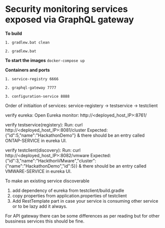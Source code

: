 # Security monitoring services exposed via GraphQL gateway


**To build** 

`1. gradlew.bat clean`

`2. gradlew.bat`

**To start the images**
`docker-compose up`

**Containers and ports**

`1. service-registry 6666`

`2. graphql-gateway 7777`

`3. configuration-service 8888`


Order of initiaition of services:
service-registery -> testservice -> testclient

verify eureka:
Open Eureka monitor: http://<deployed_host_IP>:8761/

verify testservice(registery):
Run: curl http://<deployed_host_IP>:8081/cluster
Expected: {"id":5,"name":"HackathonDemo"}
&
there should be an entry called ONTAP-SERVICE in eureka UI.

verify testclient(discovery):
Run: curl http://<deployed_host_IP>:8082/vmware
Expected: {"id":3,"name":"HackthonVMware","cluster":{"name":"HackathonDemo","id":5}}
&
there should be an entry called VMWARE-SERVICE in eureka UI.


To make an existing service discoverable 
1) add dependency of eureka from testclient/build.gradle
2) copy properties from application.properties of testclient
3) Add RestTemplate part in case your service is consuming other service or to be lazy add it always.

For API gateway there can be some differences as per reading but for other bussiness services this should be fine.


